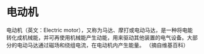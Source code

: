 # 电动机

电动机（英文：Electric motor），又称为马达、摩打或电动马达，是一种将电能转化成机械能，并可再使用机械能产生动能，用来驱动其他装置的电气设备。大部分的电动马达通过磁场和绕组电流，在电动机内产生能量。
（摘自维基百科）
